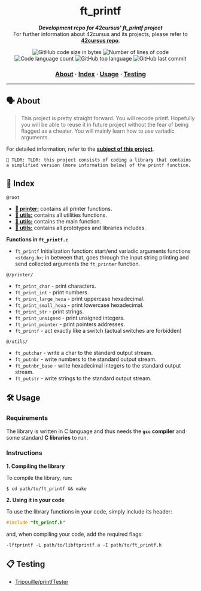 <h1 align="center">
	 ft_printf
</h1>

<p align="center">
	<b><i>Development repo for 42cursus' ft_printf project</i></b><br>
	For further information about 42cursus and its projects, please refer to <a href="https://github.com/rochblondiaux/42cursus"><b>42cursus repo</b></a>.
</p>

<p align="center">
	<img alt="GitHub code size in bytes" src="https://img.shields.io/github/languages/code-size/rochblondiaux/ft_printf?color=blueviolet" />
	<img alt="Number of lines of code" src="https://img.shields.io/tokei/lines/github/rochblondiaux/ft_printf?color=blueviolet" />
	<img alt="Code language count" src="https://img.shields.io/github/languages/count/rochblondiaux/ft_printf?color=blue" />
	<img alt="GitHub top language" src="https://img.shields.io/github/languages/top/rochblondiaux/ft_printf?color=blue" />
	<img alt="GitHub last commit" src="https://img.shields.io/github/last-commit/rochblondiaux/ft_printf?color=brightgreen" />
</p>

<h3 align="center">
	<a href="#%EF%B8%8F-about">About</a>
	<span> · </span>
	<a href="#-index">Index</a>
	<span> · </span>
	<a href="#%EF%B8%8F-usage">Usage</a>
	<span> · </span>
	<a href="#-testing">Testing</a>
</h3>

---

## 🗣️ About

> This project is pretty straight forward. You will recode printf. Hopefully you will be able to reuse it in future project without the fear of being flagged as a cheater. You will mainly learn how to use variadic arguments.

For detailed information, refer to the [**subject of this project**](https://github.com/RochBlondiaux/ft_printf/blob/main/fr.subject.pdf).

	🚀 TLDR: TLDR: this project consists of coding a library that contains a simplified version (more information below) of the printf function.

## 📑 Index

`@root`

* [**📁 printer:**](printer/) contains all printer functions.
* [**📁 utils:**](utils/) contains all utilities functions.
* [**📑 utils:**](ft_printf.c) contains the main function.
* [**📑 utils:**](ft_printf.h) contains all prototypes and libraries includes.

**Functions in `ft_printf.c`**

* `ft_printf` Initialization function: start/end variadic arguments functions `<stdarg.h>`; in between that, goes through the input string printing and send collected arguments the `ft_printer` function.


`@/printer/`


* `ft_print_char` - print characters.
* `ft_print_int` - print numbers.
* `ft_print_large_hexa` - print uppercase hexadecimal.
* `ft_print_small_hexa` - print lowercase hexadecimal.
* `ft_print_str` - print strings.
* `ft_print_unsigned` - print unsigned integers.
* `ft_print_pointer` - print pointers addresses.
* `ft_printf` - act exactly like a switch (actual switches are forbidden)

`@/utils/`

* `ft_putchar` - write a char to the standard output stream.
* `ft_putnbr` - write numbers to the standard output stream.
* `ft_putnbr_base` - write hexadecimal integers to the standard output stream.
* `ft_putstr` - write strings to the standard output stream.

## 🛠️ Usage

### Requirements

The library is written in C language and thus needs the **`gcc` compiler** and some standard **C libraries** to run.

### Instructions

**1. Compiling the library**

To compile the library, run:

```shell
$ cd path/to/ft_printf && make
```

**2. Using it in your code**

To use the library functions in your code, simply include its header:

```C
#include "ft_printf.h"
```

and, when compiling your code, add the required flags:

```shell
-lftprintf -L path/to/libftprintf.a -I path/to/ft_printf.h
```

## 📋 Testing

* [Tripouille/printfTester](https://github.com/Tripouille/printfTester)
